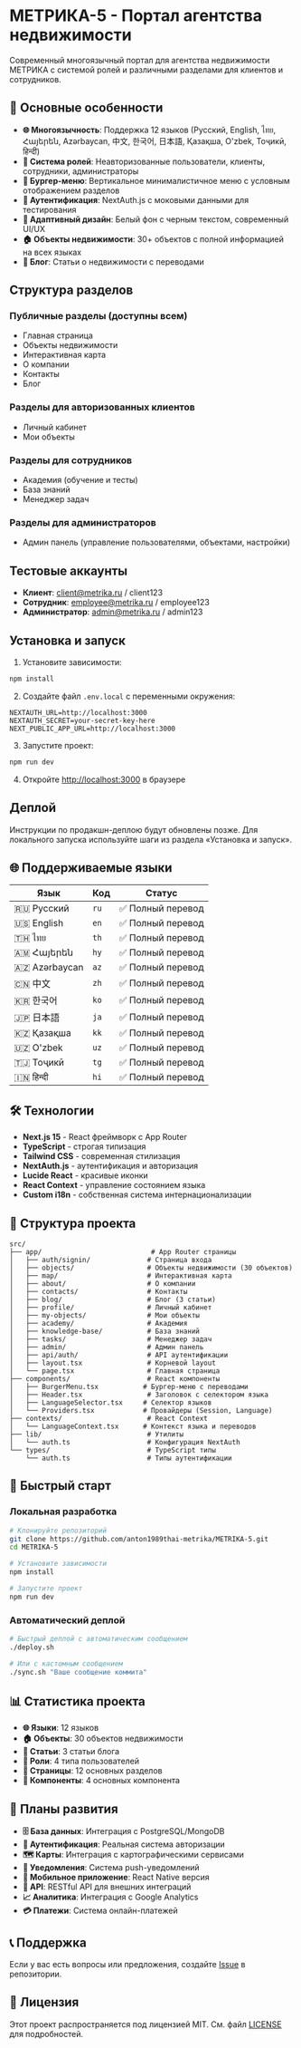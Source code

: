 # МЕТРИКА-5 - Портал агентства недвижимости

Современный многоязычный портал для агентства недвижимости МЕТРИКА с системой ролей и различными разделами для клиентов и сотрудников.

## 🌟 Основные особенности

- **🌐 Многоязычность**: Поддержка 12 языков (Русский, English, ไทย, Հայերեն, Azərbaycan, 中文, 한국어, 日本語, Қазақша, O'zbek, Тоҷикӣ, हिन्दी)
- **👥 Система ролей**: Неавторизованные пользователи, клиенты, сотрудники, администраторы
- **🍔 Бургер-меню**: Вертикальное минималистичное меню с условным отображением разделов
- **🔐 Аутентификация**: NextAuth.js с моковыми данными для тестирования
- **📱 Адаптивный дизайн**: Белый фон с черным текстом, современный UI/UX
- **🏠 Объекты недвижимости**: 30+ объектов с полной информацией на всех языках
- **📝 Блог**: Статьи о недвижимости с переводами

## Структура разделов

### Публичные разделы (доступны всем)
- Главная страница
- Объекты недвижимости
- Интерактивная карта
- О компании
- Контакты
- Блог

### Разделы для авторизованных клиентов
- Личный кабинет
- Мои объекты

### Разделы для сотрудников
- Академия (обучение и тесты)
- База знаний
- Менеджер задач

### Разделы для администраторов
- Админ панель (управление пользователями, объектами, настройки)

## Тестовые аккаунты

- **Клиент**: client@metrika.ru / client123
- **Сотрудник**: employee@metrika.ru / employee123
- **Администратор**: admin@metrika.ru / admin123

## Установка и запуск

1. Установите зависимости:
```bash
npm install
```

2. Создайте файл `.env.local` с переменными окружения:
```env
NEXTAUTH_URL=http://localhost:3000
NEXTAUTH_SECRET=your-secret-key-here
NEXT_PUBLIC_APP_URL=http://localhost:3000
```

3. Запустите проект:
```bash
npm run dev
```

4. Откройте [http://localhost:3000](http://localhost:3000) в браузере

## Деплой

Инструкции по продакшн-деплою будут обновлены позже. Для локального запуска используйте шаги из раздела «Установка и запуск».

## 🌐 Поддерживаемые языки

| Язык | Код | Статус |
|------|-----|--------|
| 🇷🇺 Русский | `ru` | ✅ Полный перевод |
| 🇺🇸 English | `en` | ✅ Полный перевод |
| 🇹🇭 ไทย | `th` | ✅ Полный перевод |
| 🇦🇲 Հայերեն | `hy` | ✅ Полный перевод |
| 🇦🇿 Azərbaycan | `az` | ✅ Полный перевод |
| 🇨🇳 中文 | `zh` | ✅ Полный перевод |
| 🇰🇷 한국어 | `ko` | ✅ Полный перевод |
| 🇯🇵 日本語 | `ja` | ✅ Полный перевод |
| 🇰🇿 Қазақша | `kk` | ✅ Полный перевод |
| 🇺🇿 O'zbek | `uz` | ✅ Полный перевод |
| 🇹🇯 Тоҷикӣ | `tg` | ✅ Полный перевод |
| 🇮🇳 हिन्दी | `hi` | ✅ Полный перевод |

## 🛠 Технологии

- **Next.js 15** - React фреймворк с App Router
- **TypeScript** - строгая типизация
- **Tailwind CSS** - современная стилизация
- **NextAuth.js** - аутентификация и авторизация
- **Lucide React** - красивые иконки
- **React Context** - управление состоянием языка
- **Custom i18n** - собственная система интернационализации

## 📁 Структура проекта

```
src/
├── app/                           # App Router страницы
│   ├── auth/signin/              # Страница входа
│   ├── objects/                  # Объекты недвижимости (30 объектов)
│   ├── map/                      # Интерактивная карта
│   ├── about/                    # О компании
│   ├── contacts/                 # Контакты
│   ├── blog/                     # Блог (3 статьи)
│   ├── profile/                  # Личный кабинет
│   ├── my-objects/               # Мои объекты
│   ├── academy/                  # Академия
│   ├── knowledge-base/           # База знаний
│   ├── tasks/                    # Менеджер задач
│   ├── admin/                    # Админ панель
│   ├── api/auth/                 # API аутентификации
│   ├── layout.tsx                # Корневой layout
│   └── page.tsx                  # Главная страница
├── components/                   # React компоненты
│   ├── BurgerMenu.tsx           # Бургер-меню с переводами
│   ├── Header.tsx                # Заголовок с селектором языка
│   ├── LanguageSelector.tsx     # Селектор языков
│   └── Providers.tsx            # Провайдеры (Session, Language)
├── contexts/                     # React Context
│   └── LanguageContext.tsx      # Контекст языка и переводов
├── lib/                          # Утилиты
│   └── auth.ts                   # Конфигурация NextAuth
└── types/                        # TypeScript типы
    └── auth.ts                   # Типы аутентификации
```

## 🚀 Быстрый старт

### Локальная разработка
```bash
# Клонируйте репозиторий
git clone https://github.com/anton1989thai-metrika/METRIKA-5.git
cd METRIKA-5

# Установите зависимости
npm install

# Запустите проект
npm run dev
```

### Автоматический деплой
```bash
# Быстрый деплой с автоматическим сообщением
./deploy.sh

# Или с кастомным сообщением
./sync.sh "Ваше сообщение коммита"
```

## 📊 Статистика проекта

- **🌐 Языки**: 12 языков
- **🏠 Объекты**: 30 объектов недвижимости
- **📝 Статьи**: 3 статьи блога
- **👥 Роли**: 4 типа пользователей
- **📱 Страницы**: 12 основных разделов
- **🔧 Компоненты**: 4 основных компонента

## 🔮 Планы развития

- **🗄️ База данных**: Интеграция с PostgreSQL/MongoDB
- **🔐 Аутентификация**: Реальная система авторизации
- **🗺️ Карты**: Интеграция с картографическими сервисами
- **🔔 Уведомления**: Система push-уведомлений
- **📱 Мобильное приложение**: React Native версия
- **🔌 API**: RESTful API для внешних интеграций
- **📈 Аналитика**: Интеграция с Google Analytics
- **💳 Платежи**: Система онлайн-платежей

## 📞 Поддержка

Если у вас есть вопросы или предложения, создайте [Issue](https://github.com/anton1989thai-metrika/METRIKA-5/issues) в репозитории.

## 📄 Лицензия

Этот проект распространяется под лицензией MIT. См. файл [LICENSE](LICENSE) для подробностей.
